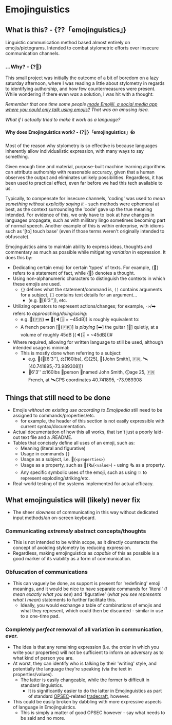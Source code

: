 # Emojinguistics

## What is this? - {??「emojinguistics」}

Linguistic communication method based almost entirely on emojis/pictograms. Intended to combat stylometric efforts over insecure communication channels.

### ...Why? - {?🤔}

This small project was initially the outcome of a bit of boredom on a lazy saturday afternoon, where I was reading a little about stylometry in regards to identifying authorship, and how few countermeasures were present. While wondering if there even *was* a solution, I was hit with a thought: 

*Remember that one time some people [made Emojili, a social media app where you could only talk using emojis?](https://www.youtube.com/watch?v=GsyhGHUEt-k) That was an amusing idea.* 

*What if I actually tried to make it work as a language?*

#### Why does Emojinguistics work? - {?🤔}「emojinguistics」👍

Most of the reason why stylometry is so effective is because languages inherently allow individualistic expression, with many ways to say something. 

Given enough time and material, purpose-built machine learning algorithms can attribute authorship with reasonable accuracy, given that a human observes the output and eliminates unlikely possibilities. Regardless, it has been used to practical effect, even far before we had this tech available to us.

Typically, to compensate for insecure channels, 'coding' was used to *mean something without explicitly saying it* - such methods were ephemeral at best, as the context surrounding the 'code' gave up the true meaning intended. For evidence of this, we only have to look at how changes in languages propagate, such as with millitary lingo sometimes becoming part of normal speech. Another example of this is within enterprise, with idioms such as '[to] touch base' (even if those terms weren't originally intended to obfuscate).

Emojinguistics aims to maintain ability to express ideas, thoughts and commentary as much as possible while mitigating *variation* in expression. It does this by:
- Dedicating certain emoji for certain 'types' of texts. For example, {💬} refers to a statement of fact, while {💭} denotes a thought.
- Using non-alphanumeric characters to distinguish the contexts in which these emojis are used. 
  - `{}` defines what the statement/command is, `()` contains arguments for a subject, `[]` contains text details for an argument...
    - (e.g. 📏[6'3'']), etc.
- Utilizing operators to represent actions/changes; for example, `->`/➡️ refers to _approaching/doing/using_:
	- e.g. 🧑(🇫🇷) ➡️ 🎸(🔈[🎚️ = ~45dB]) is roughly equivalent to:
	- A french person  [🧑(🇫🇷)] is _playing_ [➡️] the guitar [🎸] quietly, at a volume of roughly 45dB [(🔈[🎚️ = ~45dB])]#
- Where required, allowing for written language to still be used, although intended usage is minimal:
  - This is mostly done when referring to a subject:
    - e.g. 🧑(📏[6'3''], ⚖️[160lbs], ⏲️[25], 📛[John Smith], 🇫🇷, 🛰️[40.741895,-73.989308]])
    - 📏6'3'' ⚖️160lbs 🧑person 📛named John Smith, ⏲️age 25, 🇫🇷French, at 🛰️GPS coordinates 40.741895, -73.989308

## Things that still need to be done 
- Emojis _without an existing use according to Emojipedia_ still need to be assigned to commands/properties/etc.
  - for example, the header of this section is not easily expressible with current syntax/documentation.
- Actual documentation of how this all works, that isn't just a poorly laid-out text file and a .README.
- Tables that concisely define all uses of an emoji, such as:
  - Meaning (literal and figurative)
  - Usage in commands `{}`
  - Usage as a subject, i.e. 🐀(`<properties>`)
  - Usage as a property, such as 🐀(🗞️(`<value>`) - using 🗞️ as a property.
  - Any specific symbolic uses of the emoji, such as using 💥 to represent exploding/striking/etc.
 - Real-world testing of the systems implemented for actual efficacy.

## What emojinguistics will (likely) never fix
- The sheer _slowness_ of communicating in this way without dedicated input methods/an on-screen keyboard.

### Communicating _extremely_ abstract concepts/thoughts
  - This is not intended to be within scope, as it directly counteracts the concept of avoiding stylometry by reducing expression.
  - Regardless, making emojinguistics as _capable_ of this as possible is a good marker of its viability as a form of communication.
  
### Obfuscation of communications
  - This can vaguely be done, as support is present for 'redefining' emoji meanings, and it would be nice to have separate commands for 'literal' (_I mean exactly what you see_) and 'figurative' (_what you see represents what I mean_) statements to further facilitate this.
    - Ideally, you would exchange a table of combinations of emojis and what they represent, which could then be discarded - similar in use to a one-time pad.

### Completely _perfect_ removal of all variation in communication, _ever._
  - The idea is that any remaining expression (i.e. the order in which you write your properties) will not be sufficient to inform an adversary as to what kind of person you are.
  - At worst, they can identify who is talking by their 'writing' style, and potentially the language they're speaking (via the text in properties/values).
    - The latter is easily changeable, while the former _is_ difficult in standard linguistics.
      - It is significantly easier to do the latter in Emojinguistics as part of standard [OPSEC](https://en.wikipedia.org/wiki/Operations_security)-related [tradecraft](https://en.wikipedia.org/wiki/Tradecraft), however.
  - This could be easily broken by dabbling with more expressive aspects of language in Emojinguistics.
    - This is simply a matter of good OPSEC however - say what needs to be said and no more.
